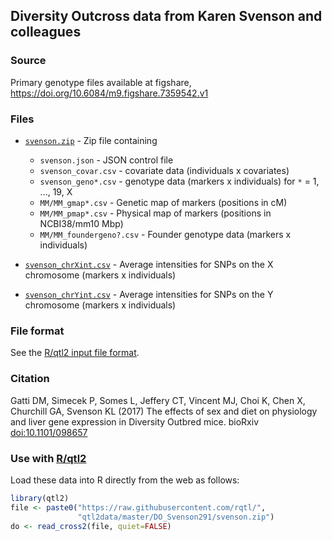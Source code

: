 ## Diversity Outcross data from Karen Svenson and colleagues

### Source

Primary genotype files available at figshare, <https://doi.org/10.6084/m9.figshare.7359542.v1>


### Files

- [`svenson.zip`](do.zip) - Zip file containing
  - `svenson.json` - JSON control file
  - `svenson_covar.csv` - covariate data (individuals x covariates)
  - `svenson_geno*.csv` - genotype data (markers x individuals) for
    `*` = 1, ..., 19, X
  - `MM/MM_gmap*.csv` - Genetic map of markers (positions in cM)
  - `MM/MM_pmap*.csv` - Physical map of markers (positions in NCBI38/mm10 Mbp)
  - `MM/MM_foundergeno?.csv` - Founder genotype data (markers x individuals)

- [`svenson_chrXint.csv`](svenson_chrXint.csv) - Average intensities
  for SNPs on the X chromosome (markers x individuals)

- [`svenson_chrYint.csv`](svenson_chrYint.csv) - Average intensities
  for SNPs on the Y chromosome (markers x individuals)


### File format

See the [R/qtl2 input file format](https://kbroman.org/qtl2/assets/vignettes/input_files.html).


### Citation

Gatti DM, Simecek P, Somes L, Jeffery CT, Vincent MJ, Choi K, Chen X,
Churchill GA, Svenson KL (2017) The effects of sex and diet on
physiology and liver gene expression in Diversity Outbred mice.
bioRxiv [doi:10.1101/098657](https://doi.org/10.1101/098657)



### Use with [R/qtl2](https://kbroman.org/qtl2)

Load these data into R directly from the web as follows:

```r
library(qtl2)
file <- paste0("https://raw.githubusercontent.com/rqtl/",
               "qtl2data/master/DO_Svenson291/svenson.zip")
do <- read_cross2(file, quiet=FALSE)
```
